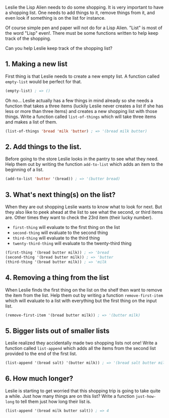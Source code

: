 Leslie the Lisp Alien needs to do some shopping. It is very important to have a shopping list. One needs to add things to it, remove things from it, and even look if something is on the list for instance.

Of course simple pen and paper will not do for a Lisp Alien. "List" is most of the word "Lisp" even!. There must be some functions written to help keep track of the shopping.

Can you help Leslie keep track of the shopping list?

## 1. Making a new list

First thing is that Leslie needs to create a new empty list. A function called `empty-list` would be perfect for that.

```lisp
(empty-list) ; => ()
```

Oh no... Leslie actually has a few things in mind already so she needs a function that takes a three items (luckily Leslie never creates a list if she has less or more than three items) and creates a new shopping list with those things. Write a function called `list-of-things` which will take three items and makes a list of them.

```lisp
(list-of-things 'bread 'milk 'butter) ; => '(bread milk butter)
```

## 2. Add things to the list.

Before going to the store Leslie looks in the pantry to see what they need. Help them out by writing the function `add-to-list` which adds an item to the beginning of a list.

```lisp
(add-to-list 'butter '(bread)) ; => '(butter bread)
```

## 3. What's next thing(s) on the list?

When they are out shopping Leslie wants to know what to look for next. But they also like to peek ahead at the list to see what the second, or third items are. Other times they want to check the 23rd item (their lucky number).

- `first-thing` will evaluate to the first thing on the list
- `second-thing` will evaluate to the second thing
- `third-thing` will evaluate to the third thing
- `twenty-third-thing` will evaluate to the twenty-third thing

```lisp
(first-thing '(bread butter milk)) ; => 'bread
(second-thing '(bread butter milk)) ; => 'butter
(third-thing '(bread butter milk)) ; => 'milk
```

## 4. Removing a thing from the list

When Leslie finds the first thing on the list on the shelf then want to remove the item from the list. Help them out by writing a function `remove-first-item` which will evaluate to a list with everything but the first thing on the input list.

```lisp
(remove-first-item '(bread butter milk)) ; => '(butter milk)
```

## 5. Bigger lists out of smaller lists

Leslie realized they accidentally made two shopping lists not one! Write a function called `list-append` which adds all the items from the second list provided to the end of the first list.

```lisp
(list-append '(bread salt) '(butter milk)) ; => '(bread salt butter milk)
```

## 6. How much longer?

Leslie is starting to get worried that this shopping trip is going to take quite a while. Just how many things are on this list? Write a function `just-how-long` to tell them just how long their list is.

```lisp
(list-append '(bread milk butter salt)) ; => 4
```

